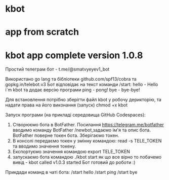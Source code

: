 # kbot
# app from scratch
# kbot app complete version 1.0.8

Простий телеграм бот - t.me/@smatvyeyev1_bot

Використано go lang та бібліотеки github.com/spf13/cobra та gopkg.in/telebot.v3
Бот відповідає на текст команди /start:
hello - Hello i`m kbot та додає версію програми
ping - pong!
bye - bye-bye!

Для встановлення потрібно зберігти файл kbot у робочу дерикторію,
та надати права на його виконання (запуск) chmod +x kbot 

Запуск програми (на прикладі середовища GitHub Codespaces):
1. Створюємо бота в BotFather.
 Посилання https://telegram.me/botfather  вводимо команду BotFather /newbot,задаємо ім'я та опис бота. 
 BotFather поверне токен бота. Зберігаємо токен.
2. В консолі передаємо токен у змінну командою:
    read -s TELE_TOKEN
та вводимо значення токену.
3. Експортуємо значення командою
    export TELE_TOKEN
4. запускаємо бота командою 
    ./kbot start
як що все вірно то побачемо вивід - kbot called v1.0.3 started
Бот готовий до роботи :)

Прикдади команд в чаті бота:
/start hello
/start ping
/start bye
